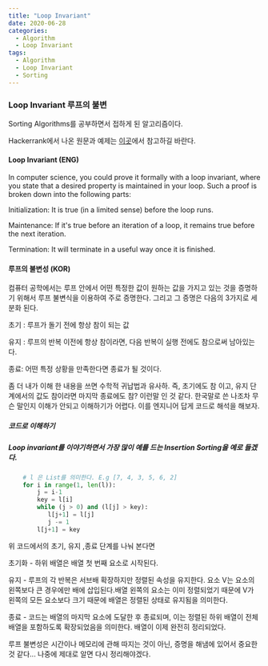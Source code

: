 ```yaml
---
title: "Loop Invariant"
date: 2020-06-28
categories:
  - Algorithm
  - Loop Invariant
tags:
  - Algorithm
  - Loop Invariant
  - Sorting
---
```


### Loop Invariant 루프의 불변

Sorting Algorithms를 공부하면서 접하게 된 알고리즘이다.

Hackerrank에서 나온 원문과 예제는 [이곳](https://www.hackerrank.com/challenges/correctness-invariant/problem)에서 참고하길 바란다.


#### Loop Invariant (ENG)

In computer science, you could prove it formally with a loop invariant, 
where you state that a desired property is maintained in your loop. 
Such a proof is broken down into the following parts:


Initialization: It is true (in a limited sense) before the loop runs.


Maintenance: If it's true before an iteration of a loop, it remains true before the next iteration.


Termination: It will terminate in a useful way once it is finished.

#### 루프의 불변성 (KOR)

컴퓨터 공학에서는 루프 안에서 어떤 특정한 값이 원하는 값을 가지고 있는 것을 증명하기 위해서 루프 불변식을 이용하여 주로 
증명한다. 그리고 그 증명은 다음의 3가지로 세분화 된다.

초기 : 루프가 돌기 전에 항상 참이 되는 값


유지 : 루프의 반복 이전에 항상 참이라면, 다음 반복이 실행 전에도 참으로써 남아있는다.


종료: 어떤 특정 상황을 만족한다면 종료가 될 것이다.


좀 더 내가 이해 한 내용을 쓰면 수학적 귀납법과 유사하. 즉, 초기에도 참 이고, 유지 단계에서의 값도
참이라면 마지막 종료에도 참? 이런말 인 것 같다. 
한국말로 쓴 나조차 무슨 말인지 이해가 안되고 이해하기가 어렵다. 이를 엔지니어 답게 코드로 해석을 해보자.

##### 코드로 이해하기
##### Loop invariant를 이야기하면서 가장 많이 예를 드는 Insertion Sorting을 예로 들겠다.

```python
    # l 은 List를 의미한다. E.g [7, 4, 3, 5, 6, 2]
    for i in range(1, len(l)):
        j = i-1
        key = l[i] 
        while (j > 0) and (l[j] > key): 
           l[j+1] = l[j] 
           j -= 1
        l[j+1] = key
```

위 코드에서의 초기, 유지 ,종료 단계를 나눠 본다면 


초기화 - 하위 배열은 배열 첫 번째 요소로 시작된다.


유지 - 루프의 각 반복은 서브배 확장하지만 정렬된 속성을 유지한다. 요소 V는 요소의 왼쪽보다 큰 경우에만 배에 삽입된다.배열
왼쪽의 요소는 이미 정렬되었기 때문에 V가 왼쪽의 모든 요소보다 크기 때문에 배열은 정렬된 상태로 유지됨을 의미한다.


종료 - 코드는 배열의 마지막 요소에 도달한 후 종료되며, 이는 정렬된 하위 배열이 전체 배열을 포함하도록 확장되었음을 의미한다. 배열이 이제 완전히 정리되었다.


루프 불변성은 시간이나 메모리에 관해 따지는 것이 아닌, 증명을 해냄에 있어서 중요한 것 같다...
나중에 제대로 알면 다시 정리해야겠다.